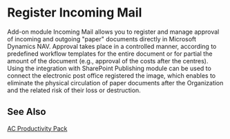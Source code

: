 ﻿---
Title: "Incoming Mail"
Author: AutoCont
Date: 07/31/2018
Product: dynamics-nav-2018
Contentlocale: en
---

# <a name = "ac-pp-incoming-mail.md" > Register </a> Incoming Mail

Add-on module Incoming Mail allows you to register and manage approval of incoming and outgoing "paper" documents directly in Microsoft Dynamics NAV. Approval takes place in a controlled manner, according to predefined workflow templates for the entire document or for partial the amount of the document (e.g., approval of the costs after the centres). Using the integration with SharePoint Publishing module can be used to connect the electronic post office registered the image, which enables to eliminate the physical circulation of paper documents after the Organization and the related risk of their loss or destruction.


## <a name = "see-also" > </a>See Also  
[AC Productivity Pack](ac-pp-productivity-pack.md)  
